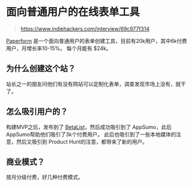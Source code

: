 # 面向普通用户的在线表单工具

> https://www.indiehackers.com/interview/69c977f314

[Paperform](http://paperform.co/) 是一个面向普通用户的表单创建工具，目前有20k用户，其中6k付费用户，月增长率10-15%。
每个月能有 $24k。

## 为什么创建这个站？

站长之一的朋友问他们有没有网站可以定制化表单，调查发现市场上没有，就干了。

## 怎么吸引用户的？

构建MVP之后，发布到了 [BetaList](https://betalist.com/)，然后成功吸引到了 AppSumo，此后AppSumo帮助他们吸引了3k个付费用户。
此后也吸引到了一些本地媒体的注意，然后又吸引到 Product Hunt的注意，都带来了新的用户。

## 商业模式？

按月分级付费，好几种付费模式。

